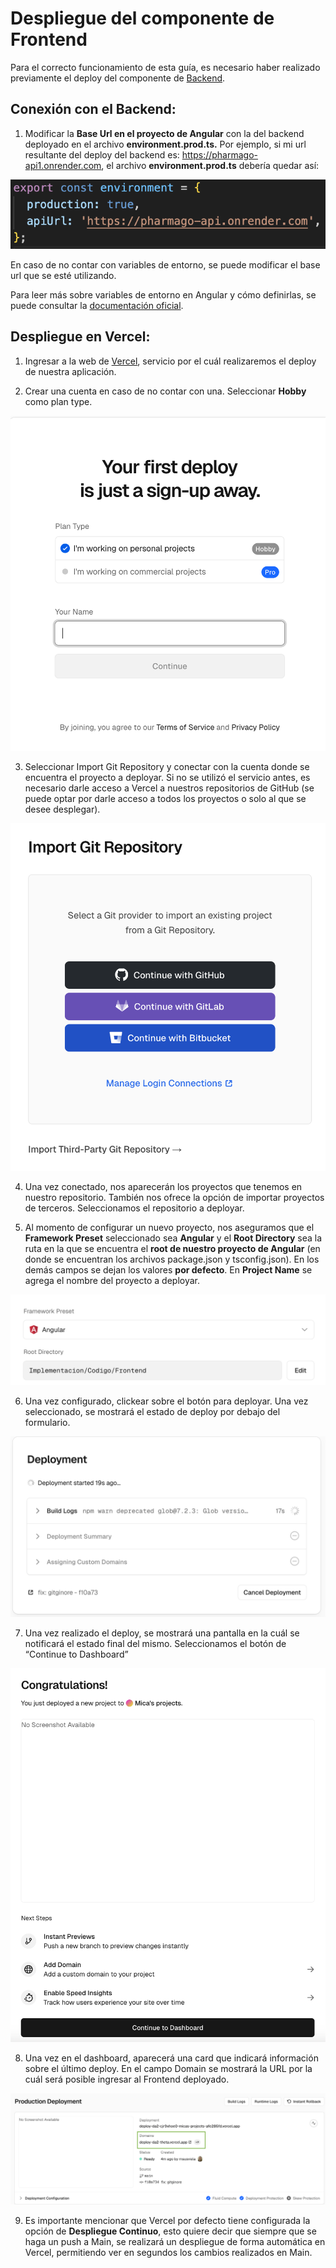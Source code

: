 # Despliegue del componente de Frontend

Para el correcto funcionamiento de esta guía, es necesario haber realizado previamente el deploy del componente de [Backend](./guia_despliegue_backend_da2.md).

## Conexión con el Backend:

1. Modificar la **Base Url en el proyecto de Angular** con la del backend deployado en el archivo **environment.prod.ts.** Por ejemplo, si mi url resultante del deploy del backend es: https://pharmago-api1.onrender.com, el archivo **environment.prod.ts** debería quedar así:  
   

![](./assets/env-var.png)

En caso de no contar con variables de entorno, se puede modificar el base url que se esté utilizando. 

Para leer más sobre variables de entorno en Angular y cómo definirlas, se puede consultar la [documentación oficial](https://v17.angular.io/guide/build).

## Despliegue en Vercel:

1. Ingresar a la web de [Vercel](https://vercel.com/), servicio por el cuál realizaremos el deploy de nuestra aplicación. 

2. Crear una cuenta en caso de no contar con una. Seleccionar **Hobby** como plan type.

![](./assets/vercel-login.png)

3. Seleccionar Import Git Repository y conectar con la cuenta donde se encuentra el proyecto a deployar. Si no se utilizó el servicio antes, es necesario darle acceso a Vercel a nuestros repositorios de GitHub (se puede optar por darle acceso a todos los proyectos o solo al que se desee desplegar).  

![](./assets/git-repo.png)

4. Una vez conectado, nos aparecerán los proyectos que tenemos en nuestro repositorio. También nos ofrece la opción de importar proyectos de terceros. Seleccionamos el repositorio a deployar. 

5. Al momento de configurar un nuevo proyecto, nos aseguramos que el **Framework Preset** seleccionado sea **Angular** y el **Root Directory** sea la ruta en la que se encuentra el **root de nuestro proyecto de Angular** (en donde se encuentran los archivos package.json y tsconfig.json). En los demás campos se dejan los valores **por defecto**. En **Project Name** se agrega el nombre del proyecto a deployar.

![](./assets/config.png)

6. Una vez configurado, clickear sobre el botón para deployar. Una vez seleccionado, se mostrará el estado de deploy por debajo del formulario. 

![](./assets/proceso-deploy.png)

7. Una vez realizado el deploy, se mostrará una pantalla en la cuál se notificará el estado final del mismo. Seleccionamos el botón de “Continue to Dashboard”  

![](./assets/deploy-listo.png)  
     
8. Una vez en el dashboard, aparecerá una card que indicará información sobre el último deploy. En el campo Domain se mostrará la URL por la cuál será posible ingresar al Frontend deployado.   

![](./assets/final.png)

9. Es importante mencionar que Vercel por defecto tiene configurada la opción de **Despliegue Continuo**, esto quiere decir que siempre que se haga un push a Main, se realizará un despliegue de forma automática en Vercel, permitiendo ver en segundos los cambios realizados en Main.  
   
